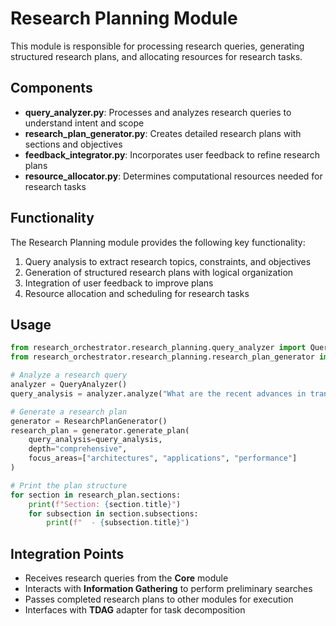 # Research Planning Module

This module is responsible for processing research queries, generating structured research plans, and allocating resources for research tasks.

## Components

- **query_analyzer.py**: Processes and analyzes research queries to understand intent and scope
- **research_plan_generator.py**: Creates detailed research plans with sections and objectives
- **feedback_integrator.py**: Incorporates user feedback to refine research plans
- **resource_allocator.py**: Determines computational resources needed for research tasks

## Functionality

The Research Planning module provides the following key functionality:

1. Query analysis to extract research topics, constraints, and objectives
2. Generation of structured research plans with logical organization
3. Integration of user feedback to improve plans
4. Resource allocation and scheduling for research tasks

## Usage

```python
from research_orchestrator.research_planning.query_analyzer import QueryAnalyzer
from research_orchestrator.research_planning.research_plan_generator import ResearchPlanGenerator

# Analyze a research query
analyzer = QueryAnalyzer()
query_analysis = analyzer.analyze("What are the recent advances in transformers for computer vision?")

# Generate a research plan
generator = ResearchPlanGenerator()
research_plan = generator.generate_plan(
    query_analysis=query_analysis,
    depth="comprehensive",
    focus_areas=["architectures", "applications", "performance"]
)

# Print the plan structure
for section in research_plan.sections:
    print(f"Section: {section.title}")
    for subsection in section.subsections:
        print(f"  - {subsection.title}")
```

## Integration Points

- Receives research queries from the **Core** module
- Interacts with **Information Gathering** to perform preliminary searches
- Passes completed research plans to other modules for execution
- Interfaces with **TDAG** adapter for task decomposition